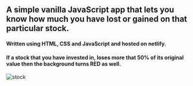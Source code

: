 ## A simple vanilla JavaScript app that lets you know how much you have lost or gained on that particular stock.
#### Written using HTML, CSS and JavaScript and hosted on netlify.
#### If a stock that you have invested in, loses more that 50% of its original value then the background turns RED as well.
![stock](https://api.time.com/wp-content/uploads/2020/03/stock-market-coronavirus-2.jpg)

